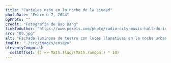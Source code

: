 ```yaml
---
title: "Carteles neón en la noche de la ciudad"
photoDate: "Febrero 7, 2024"
bgPhoto: ""
credit: "Fotografía de Bao Dang"
linkToAuthor: "https://www.pexels.com/photo/radio-city-music-hall-during-night-time-3700369/"
src: "09.jpg"
alt: "Fachada luminosa de teatro con luces llamativas en la noche urbana"
imgDir: "./src/images/ensayo"
eleventyComputed:
  cellOffset: () => Math.floor(Math.random() * 10)
---
```

